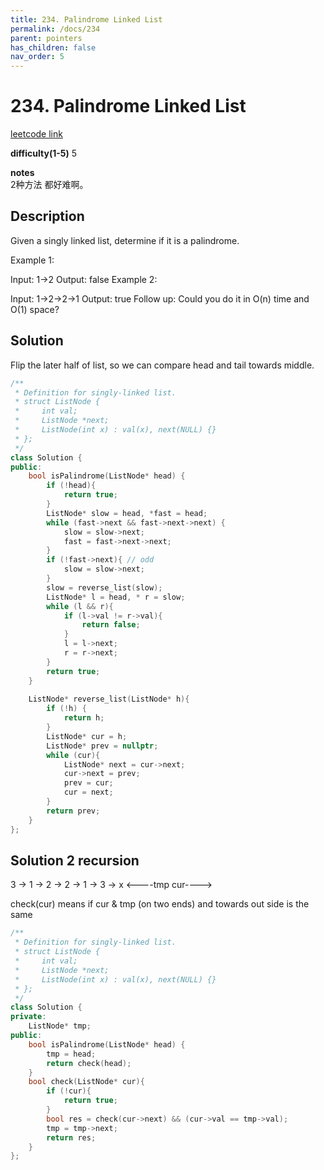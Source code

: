 ```yaml
---
title: 234. Palindrome Linked List
permalink: /docs/234
parent: pointers
has_children: false
nav_order: 5
---
```

# 234. Palindrome Linked List
[leetcode link](https://leetcode.com/problems/palindrome-linked-list/)

**difficulty(1-5)** 
5

**notes**   
2种方法 都好难啊。

## Description
Given a singly linked list, determine if it is a palindrome.

Example 1:

Input: 1->2
Output: false
Example 2:

Input: 1->2->2->1
Output: true
Follow up:
Could you do it in O(n) time and O(1) space?

## Solution
Flip the later half of list, so we can compare head and tail towards middle. 

```c++
/**
 * Definition for singly-linked list.
 * struct ListNode {
 *     int val;
 *     ListNode *next;
 *     ListNode(int x) : val(x), next(NULL) {}
 * };
 */
class Solution {
public:
    bool isPalindrome(ListNode* head) {
        if (!head){
            return true;
        }
        ListNode* slow = head, *fast = head;
        while (fast->next && fast->next->next) {
            slow = slow->next;
            fast = fast->next->next;
        }
        if (!fast->next){ // odd
            slow = slow->next;
        }
        slow = reverse_list(slow);
        ListNode* l = head, * r = slow;
        while (l && r){
            if (l->val != r->val){
                return false;
            }
            l = l->next;
            r = r->next;
        }
        return true;
    }
    
    ListNode* reverse_list(ListNode* h){
        if (!h) {
            return h;
        }
        ListNode* cur = h;
        ListNode* prev = nullptr;
        while (cur){
            ListNode* next = cur->next;
            cur->next = prev;
            prev = cur;
            cur = next;
        }
        return prev;
    }
};
```

## Solution 2 recursion

  3 -> 1 -> 2 -> 2 -> 1 -> 3 -> x
<----tmp           cur---->

check(cur) means if cur & tmp (on two ends) and towards out side is the same


```c++
/**
 * Definition for singly-linked list.
 * struct ListNode {
 *     int val;
 *     ListNode *next;
 *     ListNode(int x) : val(x), next(NULL) {}
 * };
 */
class Solution {
private:
    ListNode* tmp;
public:
    bool isPalindrome(ListNode* head) {
        tmp = head;
        return check(head);
    }
    bool check(ListNode* cur){
        if (!cur){
            return true;
        }
        bool res = check(cur->next) && (cur->val == tmp->val);
        tmp = tmp->next;
        return res;
    }
};
```

<!-- 
Default label
{: .label }

Blue label
{: .label .label-blue }

Stable
{: .label .label-green }

New release
{: .label .label-purple }

Coming soon
{: .label .label-yellow }

Deprecated
{: .label .label-red } -->
